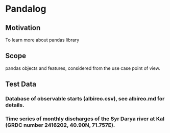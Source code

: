 # Pandalog
## Motivation
To learn more about pandas library

## Scope
pandas objects and features, considered from the use case point of view.

## Test Data
### Database of observable starts (albireo.csv), see albireo.md for details.
### Time series of monthly discharges of the Syr Darya river at Kal (GRDC number 2416202, 40.90N, 71.757E).